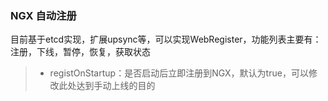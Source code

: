 ### NGX 自动注册

目前基于etcd实现，扩展upsync等，可以实现WebRegister，功能列表主要有：注册，下线，暂停，恢复，获取状态


>* registOnStartup：是否启动后立即注册到NGX，默认为true，可以修改此处达到手动上线的目的



